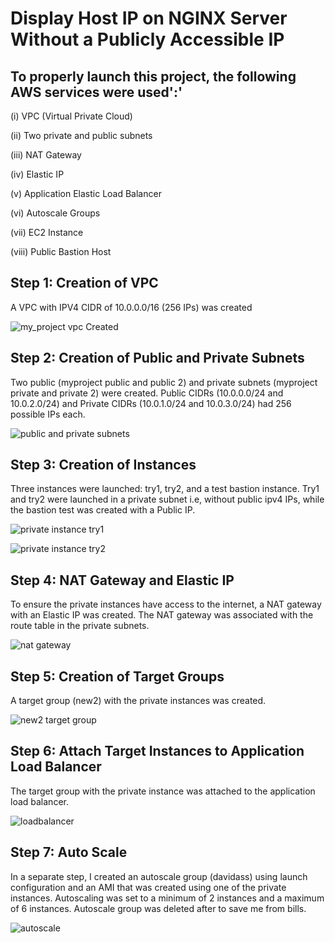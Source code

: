 # Display Host IP on NGINX Server Without a Publicly Accessible IP

## To properly launch this project, the following AWS services were used':'

(i) VPC (Virtual Private Cloud)

(ii) Two private and public subnets

(iii) NAT Gateway

(iv) Elastic IP

(v) Application Elastic Load Balancer

(vi) Autoscale Groups

(vii) EC2 Instance

(viii) Public Bastion Host

## Step 1: Creation of VPC

A VPC with IPV4 CIDR of 10.0.0.0/16 (256 IPs) was created

![my_project vpc Created](vpc.jpg)

## Step 2: Creation of Public and Private Subnets

Two public (myproject public and public 2) and private subnets (myproject private and private 2) were created. Public CIDRs (10.0.0.0/24 and 10.0.2.0/24) and Private CIDRs (10.0.1.0/24 and 10.0.3.0/24) had 256 possible IPs each.

![public and private subnets](subnet.jpg)

## Step 3: Creation of Instances

Three instances were launched: try1, try2, and a test bastion instance. Try1 and try2 were launched in a private subnet i.e, without public ipv4 IPs, while the bastion test was created with a Public IP.

![private instance try1](instance1.jpg)

![private instance try2](instance2.jpg)

## Step 4: NAT Gateway and Elastic IP

To ensure the private instances have access to the internet, a NAT gateway with an Elastic IP was created. The NAT gateway was associated with the route table in the private subnets.

![nat gateway](natgateway.jpg)

## Step 5: Creation of Target Groups

A target group (new2) with the private instances was created.

![new2 target group](registeredtargets.jpg)

## Step 6: Attach Target Instances to Application Load Balancer

The target group with the private instance was attached to the application load balancer.

![loadbalancer](loadbalancer.jpg)

## Step 7: Auto Scale

In a separate step, I created an autoscale group (davidass) using launch configuration and an AMI that was created using one of the private instances. Autoscaling was set to a minimum of 2 instances and a maximum of 6 instances.
Autoscale group was deleted after to save me from bills.

![autoscale](autoscale.jpg)

